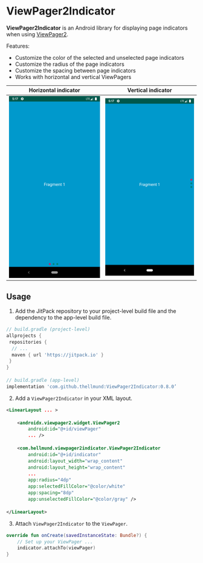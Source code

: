 # ViewPager2Indicator

**ViewPager2Indicator** is an Android library for displaying page indicators when using [ViewPager2](https://developer.android.com/jetpack/androidx/releases/viewpager2). 

Features:
- Customize the color of the selected and unselected page indicators
- Customize the radius of the page indicators
- Customize the spacing between page indicators
- Works with horizontal and vertical ViewPagers

| Horizontal indicator  | Vertical indicator |
| ------------- | ------------- |
| ![](images/horizontal_indicators.png) | ![](images/vertical_indicators.png) |

Usage
---------
1. Add the JitPack repository to your project-level build file and the dependency to the app-level build file.
```groovy
// build.gradle (project-level)
allprojects {
 repositories {
  // ...
  maven { url 'https://jitpack.io' }
 }
}

// build.gradle (app-level)
implementation 'com.github.thellmund:ViewPager2Indicator:0.8.0’
```

2. Add a `ViewPager2Indicator` in your XML layout.
```xml
<LinearLayout ... >

    <androidx.viewpager2.widget.ViewPager2
        android:id="@+id/viewPager"
        ... />

    <com.hellmund.viewpager2indicator.ViewPager2Indicator
        android:id="@+id/indicator"
        android:layout_width="wrap_content"
        android:layout_height="wrap_content"
        ...
        app:radius="4dp"
        app:selectedFillColor="@color/white"
        app:spacing="8dp"
        app:unselectedFillColor="@color/gray" />

</LinearLayout>
```

3. Attach `ViewPager2Indicator` to the `ViewPager`.
```kotlin
override fun onCreate(savedInstanceState: Bundle?) {
    // Set up your ViewPager ...
    indicator.attachTo(viewPager)
}
```

